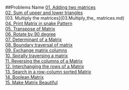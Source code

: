 ##Problems Name
[01. Adding two matrices](01.Adding_two_matrices.md)  
[02. Sum of upper and lower triangles](02.Sum_of_upper_and_lower_triangles.md)  
[03. Multiply the matrices](03.Multiply_the_ matrices.md)  
[04. Print Matrix in snake Pattern](04.Print_Matrix_in_snake_Pattern.md)  
[05. Transpose of Matrix](05.Transpose_of_Matrix.md)  
[06. Rotate by 90 degree](06.Rotate_by_90_degree.md)  
[07. Determinant of a Matrix]()  
[08. Boundary traversal of matrix](08.Boundary_traversal_of_matrix.md)  
[09. Exchange matrix columns](09.Exchange_matrix_columns.md)  
[10. Spirally traversing a matrix]()  
[11. Reversing the columns of a Matrix](11.Reversing_the_columns_of_a_Matrix.md)  
[12. Interchanging the rows of a Matrix]()  
[13. Search in a row-column sorted Matrix]()  
[14. Boolean Matrix]()  
[15. Make Matrix Beautiful]()  